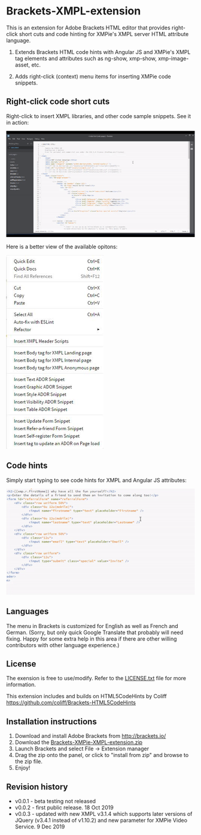 # Brackets-XMPL-extension
This is an extension for Adobe Brackets HTML editor that provides right-click short cuts and code hinting for XMPie's XMPL server HTML attribute language.

1) Extends Brackets HTML code hints with Angular JS and XMPie's XMPL tag elements and attributes such as ng-show, xmp-show, xmp-image-asset, etc.

2) Adds right-click (context) menu items for inserting XMPie code snippets.

## Right-click code short cuts

Right-click to insert XMPL libraries, and other code sample snippets. See it in action:

![Alt](https://github.com/xmpie-users/Brackets-XMPL-extension/blob/master/images/right-click_shortcuts.gif "Right-click shortcuts")

Here is a better view of the available opitons:

![Alt](https://github.com/xmpie-users/Brackets-XMPL-extension/blob/master/images/menu.jpg "Right-click menu")

## Code hints

Simply start typing to see code hints for XMPL and Angular JS attributes:

![Alt](https://github.com/xmpie-users/Brackets-XMPL-extension/blob/master/images/code_hints.gif "Right-click menu")

## Languages

The menu in Brackets is customized for English as well as French and German. (Sorry, but only quick Google Translate that probably will need fixing. Happy for some extra help in this area if there are other willing contributors with other language experience.)

## License

The exension is free to use/modify. Refer to the [LICENSE.txt](https://github.com/xmpie-users/Brackets-XMPL-extension/blob/master/LICENSE.txt) file for more information.

This extension includes and builds on HTML5CodeHints by Coliff
https://github.com/coliff/Brackets-HTML5CodeHints

## Installation instructions

1) Download and install Adobe Brackets from http://brackets.io/
2) Download the [Brackets-XMPie-XMPL-extension.zip](https://github.com/xmpie-users/Brackets-XMPL-extension/blob/master/zip/Brackets-XMPie-XMPL-Extension-v0.2.zip)
3) Launch Brackets and select File -&gt; Extension manager
4) Drag the zip onto the panel, or click to "install from zip" and browse to the zip file.
5) Enjoy!

## Revision history

* v0.0.1 - beta testing not released
* v0.0.2 - first public release. 18 Oct 2019
* v0.0.3 - updated with new XMPL v3.1.4 which supports later versions of JQuery (v3.4.1 instead of v1.10.2) and new parameter for XMPie Video Service. 9 Dec 2019